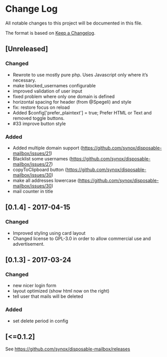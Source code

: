 # Change Log
All notable changes to this project will be documented in this file.

The format is based on [Keep a Changelog](http://keepachangelog.com/).

## [Unreleased]

### Changed
- Rewrote to use mostly pure php. Uses Javascript only where it’s necessary. 
- make blocked_usernames configurable
- improved validation of user input
- fixed problem where only one domain is defined
- horizontal spacing for header (from @Spegeli) and style
- fix: restore focus on reload
- Added $config['prefer_plaintext'] = true; Prefer HTML or Text and removed toggle buttons. 
- #33 improve button style

### Added 
- Added multiple domain support (https://github.com/synox/disposable-mailbox/issues/21)
- Blacklist some usernames (https://github.com/synox/disposable-mailbox/issues/27)
- copyToClipboard button (https://github.com/synox/disposable-mailbox/issues/30)
- make all addresses lowercase  (https://github.com/synox/disposable-mailbox/issues/30)
- mail counter in title

## [0.1.4] - 2017-04-15

### Changed
- Improved styling using card layout
- Changed license to GPL-3.0 in order to allow commercial use and advertisement.

## [0.1.3] - 2017-03-24
### Changed
- new nicer login form
- layout optimized (show html now on the right)
- tell user that mails will be deleted

### Added
- set delete period in config

## [<=0.1.2]
See https://github.com/synox/disposable-mailbox/releases
